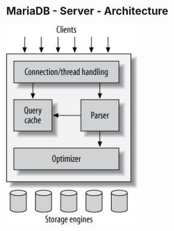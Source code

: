 # MariaDB - Server - Architecture 

![MariaDB Server Architecture](/images/mysql-server-architecture.png)
